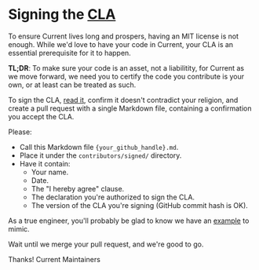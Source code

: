 # Signing the [CLA](https://github.com/C5T/Current/blob/master/contributors/CLA.md)

To ensure Current lives long and prospers, having an MIT license is not enough. While we'd love to have your code in Current, your CLA is an essential prerequisite for it to happen.

**TL;DR**: To make sure your code is an asset, not a liabilitity, for Current as we move forward, we need you to certify the code you contribute is your own, or at least can be treated as such.

To sign the CLA, [read it](https://github.com/C5T/Current/blob/master/contributors/CLA.md), confirm it doesn't contradict your religion, and create a pull request with a single Markdown file, containing a confirmation you accept the CLA.

Please:

* Call this Markdown file `{your_github_handle}.md`.
* Place it under the `contributors/signed/` directory.
* Have it contain:
  * Your name.
  * Date.
  * The "I hereby agree" clause.
  * The declaration you're authorized to sign the CLA.
  * The version of the CLA you're signing (GitHub commit hash is OK).

As a true engineer, you'll probably be glad to know we have an [example](https://github.com/C5T/Current/pull/631) to mimic.

Wait until we merge your pull request, and we're good to go.

Thanks!
Current Maintainers
